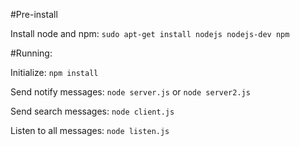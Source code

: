 #Pre-install

Install node and npm:
`sudo apt-get install nodejs nodejs-dev npm`

#Running:

Initialize:
`npm install`

Send notify messages:
`node server.js` or `node server2.js`

Send search messages:
`node client.js`

Listen to all messages:
`node listen.js`
